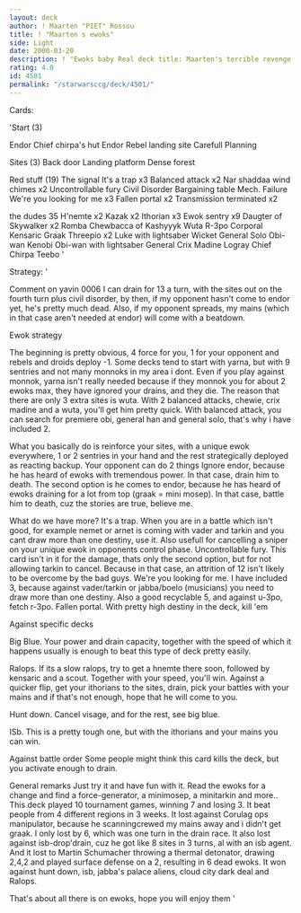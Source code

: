 ```yaml
---
layout: deck
author: ! Maarten "PIET" Rossou
title: ! "Maarten s ewoks"
side: Light
date: 2000-03-20
description: ! "Ewoks baby Real deck title: Maarten's terrible revenge of the big bad unchoke-able fuzzy hairballewoks. part II"
rating: 4.0
id: 4501
permalink: "/starwarsccg/deck/4501/"
---
```

Cards: 

'Start (3)

Endor Chief chirpa's hut
Endor Rebel landing site
Carefull Planning

Sites (3)
Back door
Landing platform
Dense forest

Red stuff (19)
The signal
It's a trap x3
Balanced attack x2
Nar shaddaa wind chimes x2
Uncontrollable fury
Civil Disorder
Bargaining table
Mech. Failure
We're you looking for me x3
Fallen portal x2
Transmission terminated x2

the dudes 35
H'nemte x2
Kazak x2
Ithorian x3
Ewok sentry x9
Daugter of Skywalker x2
Romba
Chewbacca of Kashyyyk
Wuta
R-3po
Corporal Kensaric
Graak
Threepio x2
Luke with lightsaber
Wicket
General Solo
Obi-wan Kenobi
Obi-wan with lightsaber
General Crix Madine
Logray
Chief Chirpa
Teebo '

Strategy: '

Comment on yavin 0006 I can drain for 13 a turn, with the sites out on the fourth turn plus civil disorder, by then, if my opponent hasn't come to endor yet, he's pretty much dead. Also, if my opponent spreads, my mains (which in that case aren't needed at endor) will come with a beatdown.



Ewok strategy

The beginning is pretty obvious, 4 force for you, 1 for your opponent and rebels and droids deploy -1. Some decks tend to start with yarna, but with 9 sentries and not many monnoks in my area i dont. Even if you play against monnok, yarna isn't really needed because if they monnok you for about 2 ewoks max, they have ignored your drains, and they die.
The reason that there are only 3 extra sites is wuta. With 2 balanced attacks, chewie, crix madine and a wuta, you'll get him pretty quick. With balanced attack, you can search for premiere obi, general han and general solo, that's why i have included 2.

What you basically do is reinforce your sites, with a unique ewok everywhere, 1 or 2 sentries in your hand and the rest strategically deployed as reacting backup.
Your opponent can do 2 things Ignore endor, because he has heard of ewoks with tremendous power. In that case, drain him to death. The second option is he comes to endor, because he has heard of ewoks draining for a lot from top (graak = mini mosep). In that case, battle him to death, cuz the stories are true, believe me.

What do we have more?
It's a trap. When you are in a battle which isn't good, for example nemet or arnet is coming with vader and tarkin and you cant draw more than one destiny, use it. Also usefull for cancelling a sniper on your unique ewok in opponents control phase.
Uncontrollable fury. This card isn't in it for the damage, thats only the second option, but for not allowing tarkin to cancel. Because in that case, an attrition of 12 isn't likely to be overcome by the bad guys.
We're you looking for me. I have included 3, because against vader/tarkin or jabba/boelo (musicians) you need to draw more than one destiny. Also a good recyclable 5, and against u-3po, fetch r-3po.
Fallen portal. With pretty high destiny in the deck, kill 'em

Against specific decks

Big Blue.
Your power and drain capacity, together with the speed of which it happens usually is enough to beat this type of deck pretty easily.

Ralops.
If its a slow ralops, try to get a hnemte there soon, followed by kensaric and a scout. Together with your speed, you'll win.
Against a quicker flip, get your ithorians to the sites, drain, pick your battles with your mains and if that's not enough, hope that he will come to you.

Hunt down.
Cancel visage, and for the rest, see big blue.

ISb.
This is a pretty tough one, but with the ithorians and your mains you can win.

Against battle order
Some people might think this card kills the deck, but you activate enough to drain.


General remarks
Just try it and have fun with it. Read the ewoks for a change and find a force-generator, a minimosep, a minitarkin and more..
This deck played 10 tournament games, winning 7 and losing 3. It beat people from 4 different regions in 3 weeks. It lost against Corulag ops manipulator, because he scanningcrewed my mains away and i didn't get graak. I only lost by 6, which was one turn in the drain race.
It also lost against isb-drop'drain, cuz he got like 8 sites in 3 turns, al with an isb agent. And it lost to Martin Schumacher throwing a thermal detonator, drawing 2,4,2 and played surface defense on a 2, resulting in 6 dead ewoks.
It won against hunt down, isb, jabba's palace aliens, cloud city dark deal and Ralops.

That's about all there is on ewoks, hope you will enjoy them	 '
